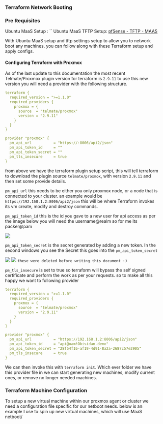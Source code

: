 ### Terraform Network Booting

### Pre Requisites

Ubuntu MaaS Setup : ``
Ubuntu MaaS TFTP Setup: [pfSense - TFTP - MAAS](pfSense%20-%20TFTP%20-%20MAAS.md)

With Ubuntu MaaS setup and tftp settings setup to allow you to network boot any machines. you can follow along with these Terraform setup and apply configs. 

#### Configuring Terraform with Proxmox

As of the last update to this documentation the most recent Telmate/Proxmox plugin version for terraform is `2.9.11` to use this new version you will need a provider with the following structure.

```yml
terraform {
  required_version = ">=1.1.0"
  required_providers {
    proxmox = {
      source  = "telmate/proxmox"
      version = "2.9.11"
    }
  }
}

provider "proxmox" {
  pm_api_url          = "https://:8006/api2/json"
  pm_api_token_id     = ""
  pm_api_token_secret = ""
  pm_tls_insecure     = true
}
```

from above we have the terraform plugin setup script, this will tell terraform to download the plugin source `telmate/proxmox`, with version `2.9.11` and then set some provide details.

`pm_api_url` this needs to be either you only proxmox node, or a node that is connected to your cluster. an example would be `https://192.168.1.2:8006/api2/json` this will be where Terraform invokes its vm create, modify and destroy commands.

`pm_api_token_id` this is the id you gave to a new user for api access as per the image below you will need the username@realm so for me its packer@pam

![](Pasted%20image%2020230306142951.png)

`pm_api_token_secret` is the secret generated by adding a new token. In the second windows you see the Secret this goes into the `pm_api_token_secret` 

![](Pasted%20image%2020230306143117.png)
![](Pasted%20image%2020230306143131.png)
`these were deleted before writing this document :)`

`pm_tls_insecure` is set to true so terraform will bypass the self signed certificate and perform the work as per your requests. so to make all this happy we want to following provider

```yml
terraform {
  required_version = ">=1.1.0"
  required_providers {
    proxmox = {
      source  = "telmate/proxmox"
      version = "2.9.11"
    }
  }
}

provider "proxmox" {
  pm_api_url          = "https://192.168.1.2:8006/api2/json"
  pm_api_token_id     = "api@oam!Obisidan-demo"
  pm_api_token_secret = "28f54f16-af19-4d91-8a2a-2687c57e2905"
  pm_tls_insecure     = true
}
```

We can then invoke this with `terraform init`. Which ever folder we have this provider file in we can start generating new machines, modify current ones, or remove no longer needed machines.

### Terraform Machine Configuration

To setup a new virtual machine within our proxmox agent or cluster we need a configuration file specific for our netboot needs. below is an example I use to spin up new virtual machines, which will use MaaS netboot/